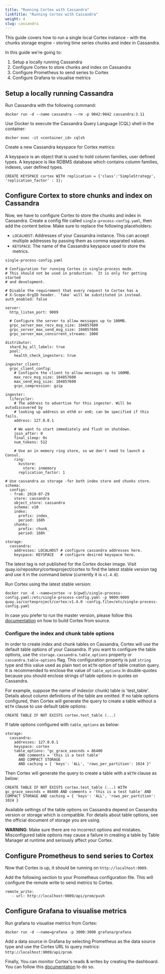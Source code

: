 ```yaml
---
title: "Running Cortex with Cassandra"
linkTitle: "Running Cortex with Cassandra"
weight: 4
slug: cassandra
---
```


This guide covers how to run a single local Cortex instance - with the chunks storage engine - storing time series chunks and index in Cassandra.

In this guide we're going to:

1. Setup a locally running Cassandra
2. Configure Cortex to store chunks and index on Cassandra
3. Configure Prometheus to send series to Cortex
4. Configure Grafana to visualise metrics

## Setup a locally running Cassandra

Run Cassandra with the following command:

```
docker run -d --name cassandra --rm -p 9042:9042 cassandra:3.11
```

Use Docker to execute the Cassandra Query Language (CQL) shell in the container:

```
docker exec -it <container_id> cqlsh
```

Create a new Cassandra keyspace for Cortex metrics:

A keyspace is an object that is used to hold column families, user defined types. A keyspace is like RDBMS database which contains column families, indexes, user defined types.

```
CREATE KEYSPACE cortex WITH replication = {'class':'SimpleStrategy', 'replication_factor' : 1};
```
## Configure Cortex to store chunks and index on Cassandra

Now, we have to configure Cortex to store the chunks and index in Cassandra. Create a config file called `single-process-config.yaml`, then add the content below. Make sure to replace the following placeholders:
- `LOCALHOST`: Addresses of your Cassandra instance. This can accept multiple addresses by passing them as comma separated values.
- `KEYSPACE`: The name of the Cassandra keyspace used to store the metrics.

`single-process-config.yaml`
```
# Configuration for running Cortex in single-process mode.
# This should not be used in production.  It is only for getting started
# and development.

# Disable the requirement that every request to Cortex has a
# X-Scope-OrgID header. `fake` will be substituted in instead.
auth_enabled: false

server:
  http_listen_port: 9009

  # Configure the server to allow messages up to 100MB.
  grpc_server_max_recv_msg_size: 104857600
  grpc_server_max_send_msg_size: 104857600
  grpc_server_max_concurrent_streams: 1000

distributor:
  shard_by_all_labels: true
  pool:
    health_check_ingesters: true

ingester_client:
  grpc_client_config:
    # Configure the client to allow messages up to 100MB.
    max_recv_msg_size: 104857600
    max_send_msg_size: 104857600
    grpc_compression: gzip

ingester:
  lifecycler:
    # The address to advertise for this ingester. Will be autodiscovered by
    # looking up address on eth0 or en0; can be specified if this fails.
    address: 127.0.0.1

    # We want to start immediately and flush on shutdown.
    join_after: 0
    final_sleep: 0s
    num_tokens: 512

    # Use an in memory ring store, so we don't need to launch a Consul.
    ring:
      kvstore:
        store: inmemory
      replication_factor: 1

# Use cassandra as storage -for both index store and chunks store.
schema:
  configs:
  - from: 2019-07-29
    store: cassandra
    object_store: cassandra
    schema: v10
    index:
      prefix: index_
      period: 168h
    chunks:
      prefix: chunk_
      period: 168h

storage:
  cassandra:
    addresses: LOCALHOST # configure cassandra addresses here.
    keyspace: KEYSPACE   # configure desired keyspace here.
```

The latest tag is not published for the Cortex docker image. Visit quay.io/repository/cortexproject/cortex
to find the latest stable version tag and use it in the command below (currently it is `v1.4.0`).

Run Cortex using the latest stable version:

```
docker run -d --name=cortex -v $(pwd)/single-process-config.yaml:/etc/single-process-config.yaml -p 9009:9009  quay.io/cortexproject/cortex:v1.4.0 -config.file=/etc/single-process-config.yaml
```
In case you prefer to run the master version, please follow this [documentation](../getting-started/getting-started-chunks.md) on how to build Cortex from source.

### Configure the index and chunk table options

In order to create index and chunk tables on Cassandra, Cortex will use the default table options of your Cassandra.
If you want to configure the table options, use the `storage.cassandra.table_options` property or `cassandra.table-options` flag.
This configuration property is just `string` type and this value used as plain text on `WITH` option of table creation query.
It is recommended to enclose the value of `table_options` in double-quotes because you should enclose strings of table options in quotes on Cassandra.

For example, suppose the name of index(or chunk) table is 'test_table'.
Details about column definitions of the table are omitted.
If no table options configured, then Cortex will generate the query to create a table without a `WITH` clause to use default table options:

```
CREATE TABLE IF NOT EXISTS cortex.test_table (...)
```

If table options configured with `table_options` as below:

```
storage:
  cassandra:
    addresses: 127.0.0.1
    keyspace: cortex
    table_options: "gc_grace_seocnds = 86400
      AND comments = 'this is a test table'
      AND COMPACT STORAGE
      AND caching = { 'keys': 'ALL', 'rows_per_partition': 1024 }"
```

Then Cortex will generate the query to create a table with a `WITH` clause as below:

```
CREATE TABLE IF NOT EXISTS cortex.test_table (...) WITH gc_grace_seocnds = 86400 AND comments = 'this is a test table' AND COMPACT STORAGE AND caching = { 'keys': 'ALL', 'rows_per_partition': 1024 }
```

Available settings of the table options on Cassandra depend on Cassandra version or storage which is compatible.
For details about table options, see the official document of storage you are using.

**WARNING**: Make sure there are no incorrect options and mistakes. Misconfigured table options may cause a failure in creating a table by Table Manager at runtime and seriously affect your Cortex.

## Configure Prometheus to send series to Cortex

Now that Cortex is up, it should be running on `http://localhost:9009`.

Add the following section to your Prometheus configuration file. This will configure the remote write to send metrics to Cortex.

```
remote_write:
   - url: http://localhost:9009/api/prom/push
```
## Configure Grafana to visualise metrics

Run grafana to visualise metrics from Cortex:

```
docker run -d --name=grafana -p 3000:3000 grafana/grafana
```

Add a data source in Grafana by selecting Prometheus as the data source type and use the Cortex URL to query metrics: `http://localhost:9009/api/prom`.

Finally, You can monitor Cortex's reads & writes by creating the dashboard. You can follow this [documentation](https://github.com/cortexproject/cortex/tree/master/production/dashboards) to do so.
